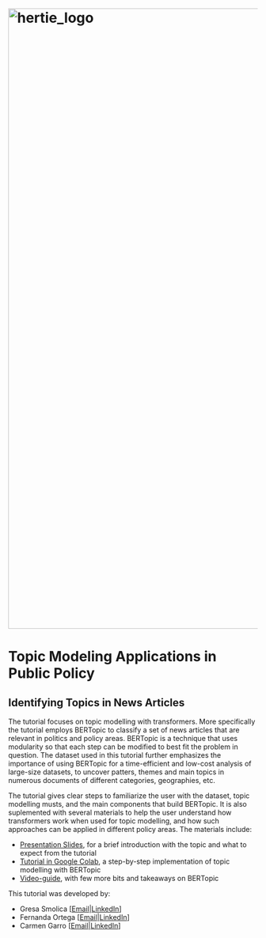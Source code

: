 # <img width="1255" alt="hertie_logo" src="https://github.com/GresaSm/Deep-Learning-Tutorial/assets/105565019/57cbf39f-f5ed-44f0-9bba-d11ffb008a60">

# Topic Modeling Applications in Public Policy 
## Identifying Topics in News Articles

The tutorial focuses on topic modelling with transformers. More specifically the tutorial employs BERTopic to classify a set of news articles that are relevant in politics and policy areas. BERTopic is a technique that uses modularity so that each step can be modified to best fit the problem in question. The dataset used in this tutorial further emphasizes the importance of using BERTopic for a time-efficient and low-cost analysis of large-size datasets, to uncover patters, themes and main topics in numerous documents of different categories, geographies, etc.

The tutorial gives clear steps to familiarize the user with the dataset, topic modelling musts, and the main components that build BERTopic. It is also suplemented with several materials to help the user understand how transformers work when used for topic modelling, and how such approaches can be applied in different policy areas. The materials include:

* [Presentation Slides](https://github.com/GresaSm/Deep-Learning-Tutorial/blob/main/Presentation/DL-Tutorial.pdf), for a brief introduction with the topic and what to expect from the tutorial
* [Tutorial in Google Colab](https://github.com/GresaSm/Deep-Learning-Tutorial/blob/main/model_.ipynb), a step-by-step implementation of topic modelling with BERTopic
* [Video-guide](https://www.dropbox.com/scl/fo/jlzb75on345rdivtriiwn/h?rlkey=lwepafbnd7vvhfp6ln0iteise&dl=0), with few more bits and takeaways on BERTopic

This tutorial was developed by:
* Gresa Smolica [[Email](mailto:gresasmolica@gmail.com)|[LinkedIn](www.linkedin.com/in/gresa-smolica)]
* Fernanda Ortega [[Email](mailto:f.ortegavalencia@gmail.com)|[LinkedIn](www.linkedin.com/in/fernanda-ortega-a687771aa)]
* Carmen Garro [[Email](mailto:carmengarro95@gmail.com)|[LinkedIn](https://www.linkedin.com/in/carmen-garro-c/)]
